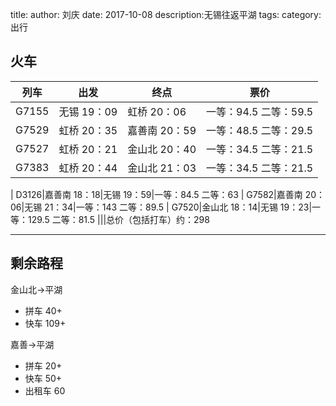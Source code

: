 title:
author: 刘庆
date: 2017-10-08
description:无锡往返平湖
tags:
category: 出行


## 火车

列车|出发|终点|票价
----|----|----|----
G7155|无锡 19：09|虹桥 20：06|一等：94.5 二等：59.5
G7529|虹桥 20：35|嘉善南 20：59|一等：48.5 二等：29.5
G7527|虹桥 20：21|金山北 20：40|一等：34.5 二等：21.5
G7383|虹桥 20：44|金山北 21：03|一等：34.5 二等：21.5
|
D3126|嘉善南 18：18|无锡 19：59|一等：84.5 二等：63
|
G7582|嘉善南 20：06|无锡 21：34|一等：143 二等：89.5
|
G7520|金山北 18：14|无锡 19：23|一等：129.5 二等：81.5
|||总价（包括打车）约：298

----

## 剩余路程

金山北->平湖
* 拼车 40+
* 快车 109+

嘉善->平湖
* 拼车 20+
* 快车 50+
* 出租车 60
